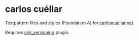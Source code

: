 carlos cuéllar
==============

Textpattern files and styles (Foundation 4) for [carloscuellar.net](http://carloscuellar.net).


Requires [cnk_versioning](https://github.com/whaleen/txp.foundation/blob/master/textpattern/plugins/cnk_versioning.txt) plugin.

